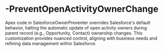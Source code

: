 # -PreventOpenActivityOwnerChange
Apex code in SalesforceOwnerPreventer overrides Salesforce's default behavior, halting the automatic update of open activity owners during parent record (e.g., Opportunity, Contact) ownership changes. This customization provides nuanced control, aligning with business needs and refining data management within Salesforce.
